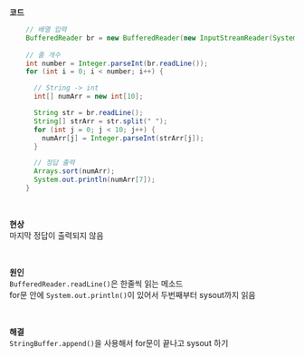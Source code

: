 **코드**<br>
```java
    // 배열 입력
    BufferedReader br = new BufferedReader(new InputStreamReader(System.in));
    
    // 줄 개수
    int number = Integer.parseInt(br.readLine());
    for (int i = 0; i < number; i++) {

      // String -> int
      int[] numArr = new int[10];

      String str = br.readLine();
      String[] strArr = str.split(" ");
      for (int j = 0; j < 10; j++) {
        numArr[j] = Integer.parseInt(strArr[j]);
      }

      // 정답 출력
      Arrays.sort(numArr);
      System.out.println(numArr[7]);
    }
```

<br>

**현상**<br>
마지막 정답이 출력되지 않음

<br>

**원인**<br>
`BufferedReader.readLine()`은 한줄씩 읽는 메소드<br>
for문 안에 `System.out.println()`이 있어서 두번째부터 sysout까지 읽음

<br>

**해결**<br>
`StringBuffer.append()`을 사용해서 for문이 끝나고 sysout 하기
